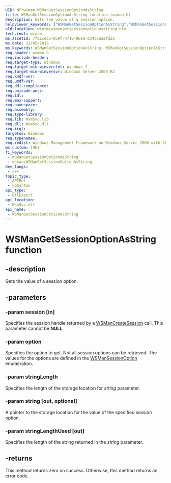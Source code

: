 ```yaml
---
UID: NF:wsman.WSManGetSessionOptionAsString
title: WSManGetSessionOptionAsString function (wsman.h)
description: Gets the value of a session option.
helpviewer_keywords: ["WSManGetSessionOptionAsString","WSManGetSessionOptionAsString function [Windows Remote Management]","winrm.wsmangetsessionoptionasstring","wsman/WSManGetSessionOptionAsString"]
old-location: winrm\wsmangetsessionoptionasstring.htm
tech.root: winrm
ms.assetid: 7fb1cec5-059f-4710-868a-d34c6ae2fd2a
ms.date: 12/05/2018
ms.keywords: WSManGetSessionOptionAsString, WSManGetSessionOptionAsString function [Windows Remote Management], winrm.wsmangetsessionoptionasstring, wsman/WSManGetSessionOptionAsString
req.header: wsman.h
req.include-header: 
req.target-type: Windows
req.target-min-winverclnt: Windows 7
req.target-min-winversvr: Windows Server 2008 R2
req.kmdf-ver: 
req.umdf-ver: 
req.ddi-compliance: 
req.unicode-ansi: 
req.idl: 
req.max-support: 
req.namespace: 
req.assembly: 
req.type-library: 
req.lib: WsmSvc.lib
req.dll: WsmSvc.dll
req.irql: 
targetos: Windows
req.typenames: 
req.redist: Windows Management Framework on Windows Server 2008 with SP2 and Windows Vista with SP2
ms.custom: 19H1
f1_keywords:
 - WSManGetSessionOptionAsString
 - wsman/WSManGetSessionOptionAsString
dev_langs:
 - c++
topic_type:
 - APIRef
 - kbSyntax
api_type:
 - DllExport
api_location:
 - WsmSvc.dll
api_name:
 - WSManGetSessionOptionAsString
---
```


# WSManGetSessionOptionAsString function


## -description

Gets the value of a session option.

## -parameters

### -param session [in]

Specifies the session handle returned by a  <a href="/windows/desktop/api/wsman/nf-wsman-wsmancreatesession">WSManCreateSession</a> call.  This parameter cannot be <b>NULL</b>.

### -param option

Specifies the option to get. Not all session options can be retrieved. The values for the options are defined in the <a href="/windows/desktop/api/wsman/ne-wsman-wsmansessionoption">WSManSessionOption</a> enumeration.

### -param stringLength

Specifies the length of the storage location for <i>string</i> parameter.

### -param string [out, optional]

A pointer to the storage location for the value of the specified session option.

### -param stringLengthUsed [out]

Specifies the length of the string returned in the <i>string</i> parameter.

## -returns

This method returns zero on success. Otherwise, this method returns an error code.